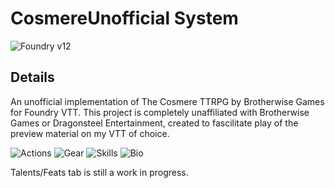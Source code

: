 # CosmereUnofficial System

![Foundry v12](https://img.shields.io/badge/foundry-v12-green)

## Details

An unofficial implementation of The Cosmere TTRPG by Brotherwise Games for Foundry VTT. This project is completely unaffiliated with Brotherwise Games or Dragonsteel Entertainment, created to fascilitate play of the preview material on my VTT of choice.

![Actions](http://khunkurisu.com/cosmere/actions.webp)
![Gear](http://khunkurisu.com/cosmere/gear.webp)
![Skills](http://khunkurisu.com/cosmere/skills.webp)
![Bio](http://khunkurisu.com/cosmere/bio.webp)

Talents/Feats tab is still a work in progress.
